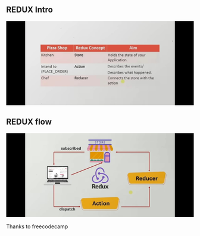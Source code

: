## REDUX Intro

![intro definitions](<redux intro.jpg>)

## REDUX flow

![alt text](<redux representation.jpg>)

Thanks to freecodecamp
